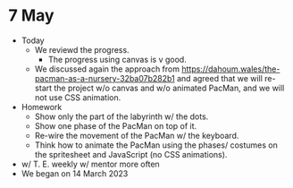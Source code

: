 # 7 May

* Today
  * We reviewd the progress.
    * The progress using canvas is v good.
  * We discussed again the approach from https://dahoum.wales/the-pacman-as-a-nursery-32ba07b282b1 and agreed that we will re-start the project w/o canvas and w/o animated PacMan, and we will not use CSS animation.
* Homework
  * Show only the part of the labyrinth w/ the dots.
  * Show one phase of the PacMan on top of it.
  * Re-wire the movement of the PacMan w/ the keyboard.
  * Think how to animate the PacMan using the phases/ costumes on the spritesheet and JavaScript (no CSS animations).
* w/ T. E. weekly w/ mentor more often
* We began on 14 March 2023